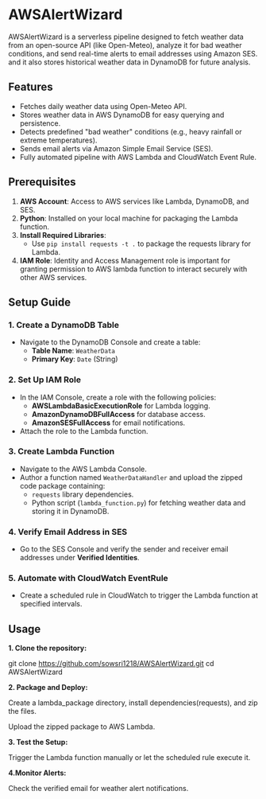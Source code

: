 # AWSAlertWizard


AWSAlertWizard is a serverless pipeline designed to fetch weather data from an open-source API (like Open-Meteo), analyze it for bad weather conditions, and send real-time alerts to email addresses using Amazon SES. and it also stores historical weather data in DynamoDB for future analysis.

## Features
- Fetches daily weather data using Open-Meteo API.
- Stores weather data in AWS DynamoDB for easy querying and persistence.
- Detects predefined "bad weather" conditions (e.g., heavy rainfall or extreme temperatures).
- Sends email alerts via Amazon Simple Email Service (SES).
- Fully automated pipeline with AWS Lambda and CloudWatch Event Rule.

## Prerequisites
1. **AWS Account**: Access to AWS services like Lambda, DynamoDB, and SES.
2. **Python**: Installed on your local machine for packaging the Lambda function.
3. **Install Required Libraries**:
   - Use `pip install requests -t .` to package the requests library for Lambda.
4. **IAM Role**: Identity and Access Management role is important for granting permission to AWS lambda function       to interact securely with other AWS services.


## Setup Guide

### 1. Create a DynamoDB Table
- Navigate to the DynamoDB Console and create a table:
  - **Table Name**: `WeatherData`
  - **Primary Key**: `Date` (String)

### 2. Set Up IAM Role
- In the IAM Console, create a role with the following policies:
  - **AWSLambdaBasicExecutionRole** for Lambda logging.
  - **AmazonDynamoDBFullAccess** for database access.
  - **AmazonSESFullAccess** for email notifications.
- Attach the role to the Lambda function.

### 3. Create Lambda Function
- Navigate to the AWS Lambda Console.
- Author a function named `WeatherDataHandler` and upload the zipped code package containing:
  - `requests` library dependencies.
  - Python script (`lambda_function.py`) for fetching weather data and storing it in DynamoDB.

### 4. Verify Email Address in SES
- Go to the SES Console and verify the sender and receiver email addresses under **Verified Identities**.

### 5. Automate with CloudWatch EventRule
- Create a scheduled rule in CloudWatch to trigger the Lambda function at specified intervals.
  
## Usage

**1. Clone the repository:**
   
   git clone https://github.com/sowsri1218/AWSAlertWizard.git
   cd AWSAlertWizard

**2. Package and Deploy:**

   Create a lambda_package directory, install dependencies(requests), and zip the files.

   Upload the zipped package to AWS Lambda.

**3. Test the Setup:**

   Trigger the Lambda function manually or let the scheduled rule execute it.

 **4.Monitor Alerts:**

   Check the verified email for weather alert notifications.

